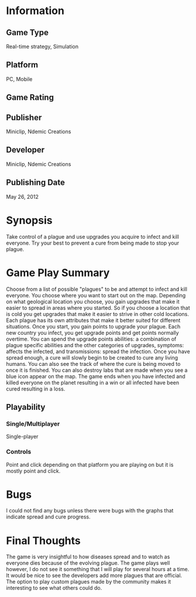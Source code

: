 # Information
## Game Type
Real-time strategy, Simulation
## Platform
PC, Mobile
## Game Rating
## Publisher
Miniclip, Ndemic Creations
## Developer
Miniclip, Ndemic Creations
## Publishing Date
May 26, 2012
# Synopsis
Take control of a plague and use upgrades you acquire to infect and kill everyone. Try your best to prevent a cure from being made to stop your plague.
# Game Play Summary
Choose from a list of possible "plagues" to be and attempt to infect and kill everyone. You choose where you want to start out on the map. Depending on what geological location you choose, you gain upgrades that make it easier to spread in areas where you started. So if you choose a location that is cold you get upgrades that make it easier to strive in other cold locations. Each plague has its own attributes that make it better suited for different situations. Once you start, you gain points to upgrade your plague. Each new country you infect, you get upgrade points and get points normally overtime. You can spend the upgrade points abilities: a combination of plague specific abilities and the other categories of upgrades, symptoms: affects the infected, and transmissions: spread the infection. Once you have spread enough, a cure will slowly begin to be created to cure any living humans. You can also see the track of where the cure is being moved to once it is finished. You can also destroy labs that are made when you see a blue icon appear on the map. The game ends when you have infected and killed everyone on the planet resulting in a win or all infected have been cured resulting in a loss.
## Playability

### Single/Multiplayer
Single-player
### Controls
Point and click depending on that platform you are playing on but it is mostly point and click.
# Bugs
I could not find any bugs unless there were bugs with the graphs that indicate spread and cure progress.
# Final Thoughts
The game is very insightful to how diseases spread and to watch as everyone dies because of the evolving plague. The game plays well however, I do not see it something that I will play for several hours at a time. It would be nice to see the developers add more plagues that are official. The option to play custom plagues made by the community makes it interesting to see what others could do.

